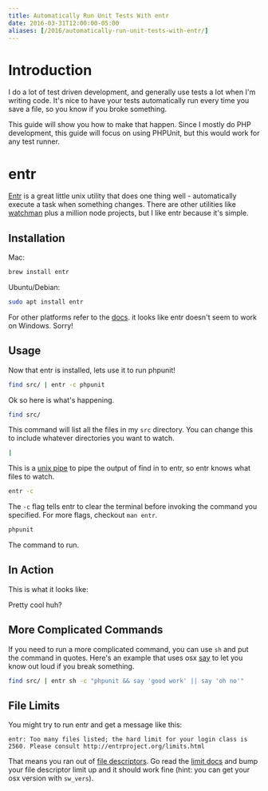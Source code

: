 ```yaml
---
title: Automatically Run Unit Tests With entr
date: 2016-03-31T12:00:00-05:00
aliases: [/2016/automatically-run-unit-tests-with-entr/]
---
```


# Introduction

I do a lot of test driven development, and generally use tests a lot when I'm writing code.  It's nice to have your tests automatically run every time you save a file, so you know if you broke something.

This guide will show you how to make that happen.  Since I mostly do PHP development, this guide will focus on using PHPUnit, but this would work for any test runner.

# entr

[Entr](http://entrproject.org/) is a great little unix utility that does one thing well - automatically execute a task when something changes.  There are other utilities like [watchman](https://facebook.github.io/watchman/) plus a million node projects, but I like entr because it's simple.

## Installation

Mac:

```sh
brew install entr
```

Ubuntu/Debian:

```sh
sudo apt install entr
```

For other platforms refer to the [docs](https://bitbucket.org/eradman/entr/).  it looks like entr doesn't seem to work on Windows.  Sorry!

## Usage

Now that entr is installed, lets use it to run phpunit!

```sh
find src/ | entr -c phpunit
```

Ok so here is what's happening.

```sh
find src/
```

This command will list all the files in my `src` directory.  You can change this to include whatever directories you want to watch.

```sh
|
```

This is a [unix pipe](https://en.wikipedia.org/wiki/Pipeline_(Unix)) to pipe the output of find in to entr, so entr knows what files to watch.

```sh
entr -c
```

The `-c` flag tells entr to clear the terminal before invoking the command you specified.  For more flags, checkout `man entr`.

```sh
phpunit
```

The command to run.

## In Action

This is what it looks like:

<script type="text/javascript" src="https://asciinema.org/a/c7s87g8ar1yva0uotmmphgi4s.js" id="asciicast-c7s87g8ar1yva0uotmmphgi4s" async></script>

Pretty cool huh?

## More Complicated Commands

If you need to run a more complicated command, you can use `sh` and put the command in quotes.  Here's an example that uses osx [say](https://developer.apple.com/library/mac/documentation/Darwin/Reference/ManPages/man1/say.1.html) to let you know out loud if you break something.

```sh
find src/ | entr sh -c "phpunit && say 'good work' || say 'oh no'"
```

## File Limits

You might try to run entr and get a message like this:

```shell
entr: Too many files listed; the hard limit for your login class is 2560. Please consult http://entrproject.org/limits.html
```

That means you ran out of [file descriptors](https://en.wikipedia.org/wiki/File_descriptor).  Go read the [limit docs](http://entrproject.org/limits.html) and bump your file descriptor limit up and it should work fine (hint: you can get your osx version with `sw_vers`).
